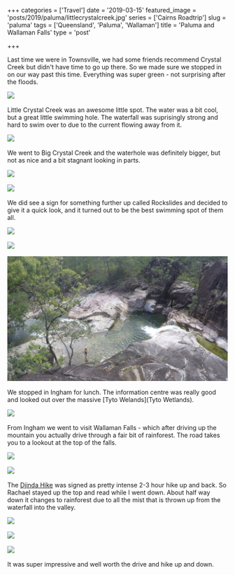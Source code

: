 +++
categories = ['Travel']
date = '2019-03-15'
featured_image = 'posts/2019/paluma/littlecrystalcreek.jpg'
series = ['Cairns Roadtrip']
slug = 'paluma'
tags = ['Queensland', 'Paluma', 'Wallaman']
title = 'Paluma and Wallaman Falls'
type = 'post'

+++

Last time we were in Townsville, we had some friends recommend Crystal Creek but didn't have time to go up there. So we made sure we stopped in on our way past this time. Everything was super green - not surprising after the floods.

![](paluma.jpg)

Little Crystal Creek was an awesome little spot. The water was a bit cool, but a great little swimming hole. The waterfall was suprisingly strong and hard to swim over to due to the current flowing away from it.

![](littlecrystalcreek.jpg)

We went to Big Crystal Creek and the waterhole was definitely bigger, but not as nice and a bit stagnant looking in parts.

![](bigcrystalcreek1.jpg)

![](bigcrystalcreek2.jpg)

We did see a sign for something further up called Rockslides and decided to give it a quick look, and it turned out to be the best swimming spot of them all.

![](rockslides1.jpg)

![](rockslides2.jpg)

![](rockslides3.jpg)

We stopped in Ingham for lunch. The information centre was really good and looked out over the massive [Tyto Welands](Tyto Wetlands).

![](wetlands.jpg)

From Ingham we went to visit Wallaman Falls - which after driving up the mountain you actually drive through a fair bit of rainforest. The road takes you to a lookout at the top of the falls.

![](wallaman-falls1.jpg)

![](wallaman-falls2.jpg)

The [Djinda Hike](https://www.strava.com/activities/2214274453) was signed as pretty intense 2-3 hour hike up and back. So Rachael stayed up the top and read while I went down. About half way down it changes to rainforest due to all the mist that is thrown up from the waterfall into the valley.

![](wallaman-falls3.jpg)

![](wallaman-falls4.jpg)

![](wallaman-falls6.jpg)

It was super impressive and well worth the drive and hike up and down.